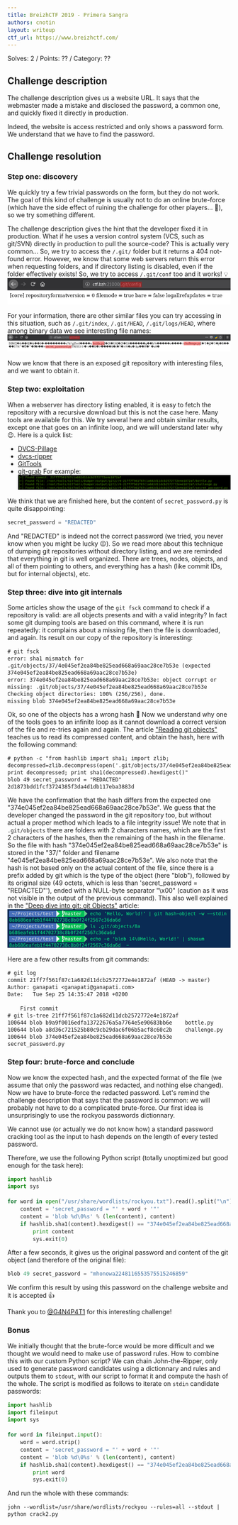 ```yaml
---
title: BreizhCTF 2019 - Primera Sangra
authors: cnotin
layout: writeup
ctf_url: https://www.breizhctf.com/
---
```

Solves: 2 / Points: ?? / Category: ??

## Challenge description
The challenge description gives us a website URL. It says that the webmaster made a mistake and disclosed the password, a common one, and quickly fixed it directly in production.

Indeed, the website is access restricted and only shows a password form. We understand that we have to find the password.

## Challenge resolution
### Step one: discovery
We quickly try a few trivial passwords on the form, but they do not work. The goal of this kind of challenge is usually not to do an online brute-force (which have the side effect of ruining the challenge for other players... 🤨), so we try something different.

The challenge description gives the hint that the developer fixed it in production. What if he uses a version control system (VCS, such as git/SVN) directly in production to pull the source-code? This is actually very common...
So, we try to access the `/.git/` folder but it returns a 404 not-found error. However, we know that some web servers return this error when requesting folders, and if directory listing is disabled, even if the folder effectively exists! So, we try to access `/.git/conf` too and it works! 💡
![](/assets/breizhctf-19-primera-1.png)

For your information, there are other similar files you can try accessing in this situation, such as `/.git/index`, `/.git/HEAD`, `/.git/logs/HEAD`, where among binary data we see interesting file names:
![](/assets/breizhctf-19-primera-2.png)

Now we know that there is an exposed git repository with interesting files, and we want to obtain it.

### Step two: exploitation
When a webserver has directory listing enabled, it is easy to fetch the repository with a recursive download but this is not the case here.
Many tools are available for this. We try several here and obtain similar results, except one that goes on an infinite loop, and we will understand later why 😉. Here is a quick list:
* [DVCS-Pillage](https://github.com/evilpacket/DVCS-Pillage)
* [dvcs-ripper](https://github.com/kost/dvcs-ripper)
* [GitTools](https://github.com/internetwache/GitTools)
* [git-grab](https://www.pentestpartners.com/security-blog/git-extraction-abusing-version-control-systems/)
For example:
![](/assets/breizhctf-19-primera-3.png)

We think that we are finished here, but the content of `secret_password.py` is quite disappointing:
```py
secret_password = "REDACTED"
```
And "REDACTED" is indeed not the correct password (we tried, you never know when you might be lucky 😉). So we read more about this technique of dumping git repositories without directory listing, and we are reminded that everything in git is well organized. There are trees, nodes, objects, and all of them pointing to others, and everything has a hash (like commit IDs, but for internal objects), etc.

### Step three: dive into git internals
Some articles show the usage of the `git fsck` command to check if a repository is valid: are all objects presents and with a valid integrity? In fact some git dumping tools are based on this command, where it is run repeatedly: it complains about a missing file, then the file is downloaded, and again.
Its result on our copy of the repository is interesting:
```console
# git fsck
error: sha1 mismatch for .git/objects/37/4e045ef2ea84be825ead668a69aac28ce7b53e (expected 374e045ef2ea84be825ead668a69aac28ce7b53e)
error: 374e045ef2ea84be825ead668a69aac28ce7b53e: object corrupt or missing: .git/objects/37/4e045ef2ea84be825ead668a69aac28ce7b53e
Checking object directories: 100% (256/256), done.
missing blob 374e045ef2ea84be825ead668a69aac28ce7b53e
```
Ok, so one of the objects has a wrong hash 🤔 Now we understand why one of the tools goes to an infinite loop as it cannot download a correct version of the file and re-tries again and again.
The article ["Reading git objects"](https://matthew-brett.github.io/curious-git/reading_git_objects.html) teaches us to read its compressed content, and obtain the hash, here with the following command:
```console
# python -c "from hashlib import sha1; import zlib; decompressed=zlib.decompress(open('.git/objects/37/4e045ef2ea84be825ead668a69aac28ce7b53e','rb').read()); print decompressed; print sha1(decompressed).hexdigest()"
blob 49 secret_password = "REDACTED"
2d1873bdd1fcf3724385f3da4d1db117eba3883d
```

We have the confirmation that the hash differs from the expected one "374e045ef2ea84be825ead668a69aac28ce7b53e". We guess that the developer changed the password in the git repository too, but without actual a proper method which leads to a file integrity issue!
We note that in `.git/objects` there are folders with 2 characters names, which are the first 2 characters of the hashes, then the remaining of the hash in the filename. So the file with hash "374e045ef2ea84be825ead668a69aac28ce7b53e" is stored in the "37/" folder and filename "4e045ef2ea84be825ead668a69aac28ce7b53e". We also note that the hash is not based only on the actual content of the file, since there is a prefix added by git which is the type of the object (here "blob"), followed by its original size (49 octets, which is less than 'secret_password = "REDACTED"'), ended with a NULL-byte separator "\x00" (caution as it was not visible in the output of the previous command). This also well explained in the ["Deep dive into git: git Objects"](https://aboullaite.me/deep-dive-into-git/) article:
![](/assets/breizhctf-19-primera-4.png)

Here are a few other results from git commands:
```terminal
# git log
commit 21ff7f561f87c1a682d11dcb2572772e4e1872af (HEAD -> master)
Author: ganapati <ganapati@ganapati.com>
Date:   Tue Sep 25 14:35:47 2018 +0200

    First commit
# git ls-tree 21ff7f561f87c1a682d11dcb2572772e4e1872af
100644 blob b9a9f0016edfa13722676a5a7764e5e90683bb6e    bottle.py
100644 blob a8d36c721525b80c9cb29dac6f06b5acf8c60c2b    challenge.py
100644 blob 374e045ef2ea84be825ead668a69aac28ce7b53e    secret_password.py
```

### Step four: brute-force and conclude
Now we know the expected hash, and the expected format of the file (we assume that only the password was redacted, and nothing else changed). Now we have to brute-force the redacted password. Let's remind the challenge description that says that the password is common: we will probably not have to do a complicated brute-force. Our first idea is unsurprisingly to use the rockyou passwords dictionnary.

We cannot use (or actually we do not know how) a standard password cracking tool as the input to hash depends on the length of every tested password.

Therefore, we use the following Python script (totally unoptimized but good enough for the task here):
```python
import hashlib
import sys

for word in open("/usr/share/wordlists/rockyou.txt").read().split("\n"):
    content = 'secret_password = "' + word + '"'
    content = 'blob %d\0%s' % (len(content), content)
    if hashlib.sha1(content).hexdigest() == "374e045ef2ea84be825ead668a69aac28ce7b53e":
        print content
        sys.exit(0)
```
After a few seconds, it gives us the original password and content of the git object (and therefore of the original file):
```python
blob 49 secret_password = "mhonowa2248116553575515246859"
```

We confirm this result by using this password on the challenge website and it is accepted 👍

Thank you to [@G4N4P4T1](https://twitter.com/g4n4p4t1) for this interesting challenge!

### Bonus
We initially thought that the brute-force would be more difficult and we thought we would need to make use of password rules. How to combine this with our custom Python script?
We can chain John-the-Ripper, only used to generate password candidates using a dictionnary and rules and outputs them to `stdout`, with our script to format it and compute the hash of the whole.
The script is modified as follows to iterate on `stdin` candidate passwords:
```python
import hashlib
import fileinput
import sys

for word in fileinput.input():
    word = word.strip()
    content = 'secret_password = "' + word + '"'
    content = 'blob %d\0%s' % (len(content), content)
    if hashlib.sha1(content).hexdigest() == "374e045ef2ea84be825ead668a69aac28ce7b53e":
        print word
        sys.exit(0)
```
And run the whole with these commands:
```terminal
john --wordlist=/usr/share/wordlists/rockyou --rules=all --stdout | python crack2.py
```